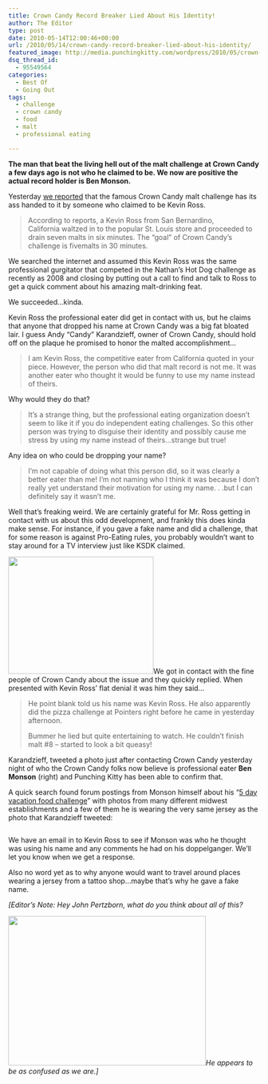 ```yaml
---
title: Crown Candy Record Breaker Lied About His Identity!
author: The Editor
type: post
date: 2010-05-14T12:00:46+00:00
url: /2010/05/14/crown-candy-record-breaker-lied-about-his-identity/
featured_image: http://media.punchingkitty.com/wordpress/2010/05/crown-candy-2-blog.jpg
dsq_thread_id:
  - 95549564
categories:
  - Best Of
  - Going Out
tags:
  - challenge
  - crown candy
  - food
  - malt
  - professional eating

---
```

**The man that beat the living hell out of the malt challenge at Crown Candy a few days ago is not who he claimed to be. We now are positive the actual record holder is Ben Monson.**

Yesterday <a href="http://punchingkitty.com/2010/05/13/some-guy-from-california-beat-the-crown-candy-malt-record/" target="_blank">we reported</a> that the famous Crown Candy malt challenge has its ass handed to it by someone who claimed to be Kevin Ross.

> According to reports, a Kevin Ross from San Bernardino, California waltzed in to the popular St. Louis store and proceeded to drain seven malts in six minutes. The “goal” of Crown Candy’s challenge is fivemalts in 30 minutes.

We searched the internet and assumed this Kevin Ross was the same professional gurgitator that competed in the Nathan&#8217;s Hot Dog challenge as recently as 2008 and closing by putting out a call to find and talk to Ross to get a quick comment about his amazing malt-drinking feat.

We succeeded&#8230;kinda.

Kevin Ross the professional eater did get in contact with us, but he claims that anyone that dropped his name at Crown Candy was a big fat bloated lair. I guess Andy &#8220;Candy&#8221; Karandzieff, owner of Crown Candy, should hold off on the plaque he promised to honor the malted accomplishment&#8230;

> I am Kevin Ross, the competitive eater from California quoted in your piece. However, the person who did that malt record is not me. It was another eater who thought it would be funny to use my name instead of theirs.

Why would they do that?

> It&#8217;s a strange thing, but the professional eating organization doesn&#8217;t seem to like it if you do independent eating challenges. So this other person was trying to disguise their identity and possibly cause me stress by using my name instead of theirs&#8230;strange but true!

Any idea on who could be dropping your name?

> I&#8217;m not capable of doing what this person did, so it was clearly a better eater than me! I&#8217;m not naming who I think it was because I don&#8217;t really yet understand their motivation for using my name. . .but I can definitely say it wasn&#8217;t me.

Well that&#8217;s freaking weird. We are certainly grateful for Mr. Ross getting in contact with us about this odd development, and frankly this does kinda make sense. For instance, if you gave a fake name and did a challenge, that for some reason is against Pro-Eating rules, you probably wouldn&#8217;t want to stay around for a TV interview just like KSDK claimed.

<a href="http://punchingkitty.com/2010/05/14/crown-candy-record-breaker-lied-about-his-identity/9xeh-2/" rel="attachment wp-att-4539"><img class="alignright size-full wp-image-4539" title="9xeh" src="http://punchingkitty.com/wp-content/uploads/2010/05/9xeh1.jpg?filter=full" alt="" width="291" height="235" /></a>We got in contact with the fine people of Crown Candy about the issue and they quickly replied. When presented with Kevin Ross&#8217; flat denial it was him they said&#8230;

> He point blank told us his name was Kevin Ross. He also apparently did the pizza challenge at Pointers right before he came in yesterday afternoon.
> 
> Bummer he lied but quite entertaining to watch. He couldn&#8217;t finish malt #8 &#8211; started to look a bit queasy!

Karandzieff, tweeted a photo just after contacting Crown Candy yesterday night of who the Crown Candy folks now believe is professional eater **Ben Monson** (right) and Punching Kitty has been able to confirm that.

A quick search found forum postings from Monson himself about his &#8220;<a href="http://forum.bodybuilding.com/showthread.php?t=118751451" target="_blank">5 day vacation food challenge</a>&#8221; with photos from many different midwest establishments and a few of them he is wearing the very same jersey as the photo that Karandzieff tweeted:

<p style="text-align: center;">
  <a href="http://punchingkitty.com/2010/05/14/crown-candy-record-breaker-lied-about-his-identity/img_1924/" rel="attachment wp-att-4540"><img class="aligncenter size-full wp-image-4540" title="IMG_1924" src="http://punchingkitty.com/wp-content/uploads/2010/05/IMG_1924.jpg?filter=resize&w=400" alt="" /></a>
</p>

We have an email in to Kevin Ross to see if Monson was who he thought was using his name and any comments he had on his doppelganger. We&#8217;ll let you know when we get a response.

Also no word yet as to why anyone would want to travel around places wearing a jersey from a tattoo shop&#8230;maybe that&#8217;s why he gave a fake name.

_[Editor&#8217;s Note: Hey John Pertzborn, what do you think about all of this?_

<a href="http://punchingkitty.com/2010/05/13/some-guy-from-california-beat-the-crown-candy-malt-record/john_pertzborn_yuck/" rel="attachment wp-att-4517"><img class="aligncenter size-full wp-image-4517" title="john_pertzborn_yuck" src="http://punchingkitty.com/wp-content/uploads/2010/05/john_pertzborn_yuck.jpg?filter=full" alt="" width="396" height="300" /></a>_He appears to be as confused as we are.]_